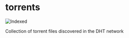 torrents 
========
![Indexed](https://img.shields.io/badge/indexed-153747-blue)

Collection of torrent files discovered in the DHT network
